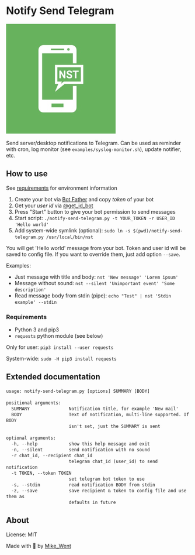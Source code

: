 # Notify Send Telegram

![NST Logo](logo-small.jpg)

Send server/desktop notifications to Telegram. Can be used as reminder with cron, log monitor (see `examples/syslog-monitor.sh`), update notifier, etc.

## How to use

See [requirements](#requirements) for environment information

1. Create your bot via [Bot Father](https://t.me/BotFather) and copy _token_ of your bot
2. Get your _user id_ via [@get_id_bot](https://t.me/get_id_bot)
3. Press "Start" button to give your bot permission to send messages
4. Start script: `./notify-send-telegram.py -t YOUR_TOKEN -r USER_ID 'Hello world'`
5. Add system-wide symlink (optional): `sudo ln -s $(pwd)/notify-send-telegram.py /usr/local/bin/nst`

You will get 'Hello world' message from your bot. Token and user id will be saved to config file. If you want to override them, just add option `--save`.

Examples:

- Just message with title and body: `nst 'New message' 'Lorem ipsum'`
- Message without sound: `nst --silent 'Unimportant event' 'Some description'`
- Read message body from stdin (pipe): `echo "Test" | nst 'Stdin example' --stdin`

### Requirements

- Python 3 and pip3
- `requests` python module (see below)

Only for user: `pip3 install --user requests`

System-wide: `sudo -H pip3 install requests`

## Extended documentation

```
usage: notify-send-telegram.py [options] SUMMARY [BODY]

positional arguments:
  SUMMARY               Notification title, for example 'New mail'
  BODY                  Text of notification, multi-line supported. If BODY
                        isn't set, just the SUMMARY is sent

optional arguments:
  -h, --help            show this help message and exit
  -n, --silent          send notification with no sound
  -r chat_id, --recipient chat_id
                        telegram chat_id (user_id) to send notification
  -t TOKEN, --token TOKEN
                        set telegram bot token to use
  -s, --stdin           read notification BODY from stdin
  -z, --save            save recipient & token to config file and use them as
                        defaults in future
```

## About

License: MIT

Made with 💚 by [Mike_Went](https://github.com/MikeWent/notify-send-telegram)
